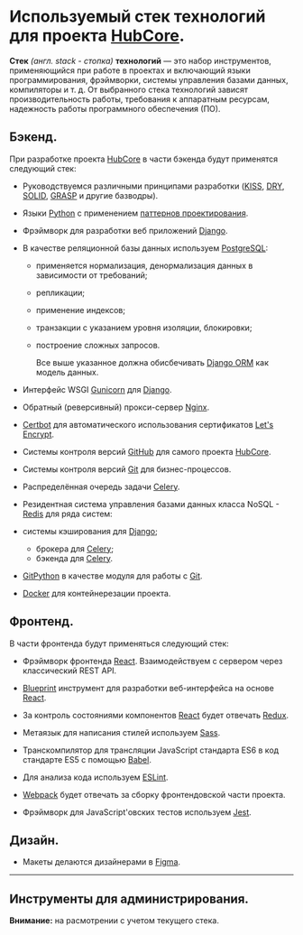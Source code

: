 # Используемый стек технологий для проекта [HubCore][].

**Стек** _(англ. stack - стопка)_ **технологий** — это набор инструментов, применяющийся при работе в проектах и включающий языки программирования, фрэймворки, системы управления базами данных, компиляторы и т. д.
От выбранного стека технологий зависят производительность работы, требования к аппаратным ресурсам, надежность работы программного обеспечения (ПО).

## Бэкенд.

При разработке проекта [HubCore][] в части бэкенда будут применятся следующий стек:

- Руководствуемся различными принципами разработки ([KISS][], [DRY][], [SOLID][], [GRASP][] и другие базводры).

- Языки [Python][] с применением [паттернов проектирования][].

- Фрэймворк для разработки веб приложений [Django][].

- В качестве реляционной базы данных используем [PostgreSQL][]:

  - применяется нормализация, денормализация данных в зависимости от требований;
  - репликации;
  - применение индексов;
  - транзакции с указанием уровня изоляции, блокировки;
  - построение сложных запросов.

    Все выше указанное должна обисбечивать [Django ORM][] как модель данных.

- Интерфейс WSGI [Gunicorn][] для [Django][].

- Обратный (реверсивный) прокси-сервер [Nginx][].

- [Certbot][] для автоматического использования сертификатов [Let's Encrypt][].

- Системы контроля версий [GitHub][] для самого проекта [HubCore][].

- Системы контроля версий [Git][] для бизнес-процессов.

- Распределённая очередь задачи [Celery][].

- Резидентная система управления базами данных класса NoSQL - [Redis][] для ряда систем:

- системы кэширования для [Django][];

  - брокера для [Celery][];
  - бэкенда для [Celery][].

- [GitPython][] в качестве модуля для работы с [Git][].

- [Docker][] для контейнерезации проекта.

## Фронтенд.

В части фронтенда будут применяться следующий стек:

- Фрэймворк фронтенда [React][]. Взаимодействуем с сервером через классический REST API.

- [Blueprint][] инструмент для разработки веб-интерфейса на основе [React][].

- За контроль состояниями компонентов [React][] будет отвечать [Redux][].

- Метаязык для написания стилей используем [Sass][].

- Транскомпилятор для трансляции JavaScript стандарта ES6 в код стандарте ES5 с помощью [Babel][].

- Для анализа кода используем [ESLint][].

- [Webpack][] будет отвечать за сборку фронтендовской части проекта.

- Фрэймворк для JavaScript'овских тестов используем [Jest][].

## Дизайн.

- Макеты делаются дизайнерами в [Figma][].

---

## Инструменты для администрирования.

**Внимание:** на расмотрении с учетом текущего стека.

[hubcore]: https://github.com/hubcoreorg/hubcore.org
[kiss]: https://ru.wikipedia.org/wiki/KISS_(%D0%BF%D1%80%D0%B8%D0%BD%D1%86%D0%B8%D0%BF)
[dry]: https://ru.wikipedia.org/wiki/Don%E2%80%99t_repeat_yourself
[solid]: https://ru.wikipedia.org/wiki/SOLID_(%D0%BE%D0%B1%D1%8A%D0%B5%D0%BA%D1%82%D0%BD%D0%BE-%D0%BE%D1%80%D0%B8%D0%B5%D0%BD%D1%82%D0%B8%D1%80%D0%BE%D0%B2%D0%B0%D0%BD%D0%BD%D0%BE%D0%B5_%D0%BF%D1%80%D0%BE%D0%B3%D1%80%D0%B0%D0%BC%D0%BC%D0%B8%D1%80%D0%BE%D0%B2%D0%B0%D0%BD%D0%B8%D0%B5)
[grasp]: https://ru.wikipedia.org/wiki/GRASP
[паттернов проектирования]: https://refactoring.guru/ru/design-patterns/python
[postgresql]: https://www.postgresql.org/docs/
[django orm]: https://docs.djangoproject.com/en/2.2/topics/db/
[github]: https://github.com/hubcoreorg/hubcore.org
[git]: https://www.git-scm.com/
[celery]: http://www.celeryproject.org/
[docker]: https://www.docker.com/
[docker-compose]: https://docs.docker.com/compose/
[django]: https://www.djangoproject.com/
[gunicorn]: http://gunicorn.org/
[nginx]: https://www.nginx.com/
[redis]: https://redis.io/
[gitpython]: https://gitpython.readthedocs.io/en/stable/
[certbot]: https://certbot.eff.org/lets-encrypt/pip-nginx
[let's encrypt]: https://letsencrypt.org/
[python]: https://www.python.org/
[pipenv]: https://docs.pipenv.org/
[pip]: https://pip.pypa.io/en/stable/
[requirements.txt]: https://pip.pypa.io/en/stable/user_guide/#id12
[unittest]: https://docs.python.org/3/library/unittest.html#module-unittest
[makefile]: https://www.gnu.org/software/make/manual/make.html
[vs code]: https://code.visualstudio.com/
[react]: https://reactjs.org/
[blueprint]: https://blueprintjs.com/
[redux]: https://redux.js.org/
[npm]: https://www.npmjs.com/
[node.js]: https://nodejs.org/en/
[webpack]: https://webpack.js.org/concepts/
[babel]: https://babeljs.io/docs/en/
[eslint]: https://eslint.org/
[sass]: https://sass-lang.com/
[jest]: https://jestjs.io/
[figma]: https://www.figma.com/file/Ag33afXxUOh2otvXJhwo7i/UIs?node-id=0%3A1

